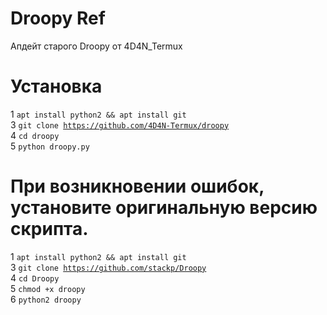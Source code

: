# Droopy Ref
Апдейт старого Droopy от 4D4N_Termux

# Установка
1 <code>apt install python2 && apt install git</code>  
3 <code>git clone https://github.com/4D4N-Termux/droopy</code>  
4 <code>cd droopy</code>  
5 <code>python droopy.py</code>   

# При возникновении ошибок, установите оригинальную версию скрипта.
1 <code>apt install python2 && apt install git</code>  
3 <code>git clone https://github.com/stackp/Droopy</code>  
4 <code>cd Droopy</code>  
5 <code>chmod +x droopy</code>  
6 <code>python2 droopy</code> 